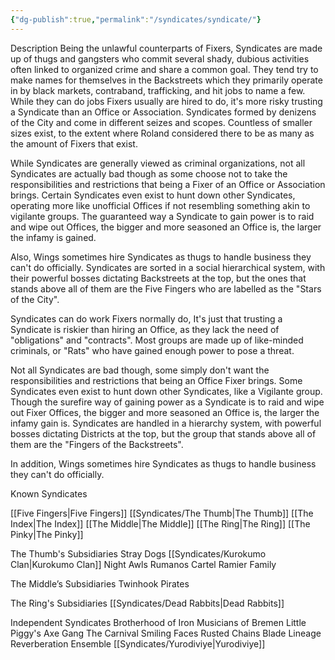 ```yaml
---
{"dg-publish":true,"permalink":"/syndicates/syndicate/"}
---
```


Description
Being the unlawful counterparts of Fixers, Syndicates are made up of thugs and gangsters who commit several shady, dubious activities often linked to organized crime and share a common goal. They tend try to make names for themselves in the Backstreets which they primarily operate in by black markets, contraband, trafficking, and hit jobs to name a few. While they can do jobs Fixers usually are hired to do, it's more risky trusting a Syndicate than an Office or Association. Syndicates formed by denizens of the City and come in different seizes and scopes. Countless of smaller sizes exist, to the extent where Roland considered there to be as many as the amount of Fixers that exist.

While Syndicates are generally viewed as criminal organizations, not all Syndicates are actually bad though as some choose not to take the responsibilities and restrictions that being a Fixer of an Office or Association brings. Certain Syndicates even exist to hunt down other Syndicates, operating more like unofficial Offices if not resembling something akin to vigilante groups. The guaranteed way a Syndicate to gain power is to raid and wipe out Offices, the bigger and more seasoned an Office is, the larger the infamy is gained.

Also, Wings sometimes hire Syndicates as thugs to handle business they can't do officially. Syndicates are sorted in a social hierarchical system, with their powerful bosses dictating Backstreets at the top, but the ones that stands above all of them are the Five Fingers who are labelled as the "Stars of the City".

  
Syndicates can do work Fixers normally do, It's just that trusting a Syndicate is riskier than hiring an Office, as they lack the need of "obligations" and "contracts". Most groups are made up of like-minded criminals, or "Rats" who have gained enough power to pose a threat.  
  
Not all Syndicates are bad though, some simply don't want the responsibilities and restrictions that being an Office Fixer brings. Some Syndicates even exist to hunt down other Syndicates, like a Vigilante group.  
Though the surefire way of gaining power as a Syndicate is to raid and wipe out Fixer Offices, the bigger and more seasoned an Office is, the larger the infamy gain is. Syndicates are handled in a hierarchy system, with powerful bosses dictating Districts at the top, but the group that stands above all of them are the "Fingers of the Backstreets".  
  
In addition, Wings sometimes hire Syndicates as thugs to handle business they can't do officially.

Known Syndicates

[[Five Fingers\|Five Fingers]]
[[Syndicates/The Thumb\|The Thumb]]
[[The Index\|The Index]]
[[The Middle\|The Middle]]
[[The Ring\|The Ring]]
[[The Pinky\|The Pinky]]

The Thumb's Subsidiaries
Stray Dogs
[[Syndicates/Kurokumo Clan\|Kurokumo Clan]]
Night Awls
Rumanos Cartel
Ramier Family

The Middle’s Subsidiaries
Twinhook Pirates

The Ring's Subsidiaries
[[Syndicates/Dead Rabbits\|Dead Rabbits]]


Independent Syndicates
Brotherhood of Iron
Musicians of Bremen
Little Piggy's
Axe Gang
The Carnival
Smiling Faces
Rusted Chains
Blade Lineage
Reverberation Ensemble
[[Syndicates/Yurodiviye\|Yurodiviye]]